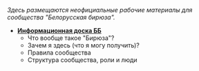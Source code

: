 *Здесь размещаются неофициальные рабочие материалы для сообщества "Белорусская бирюза".*

- **[Информационная доска ББ](https://github.com/teal-by/information-board)**
  - Что вообще такое "Бирюза"?
  - Зачем я здесь (что я могу получить)?
  - Правила сообщества
  - Структура сообщества, роли и люди
